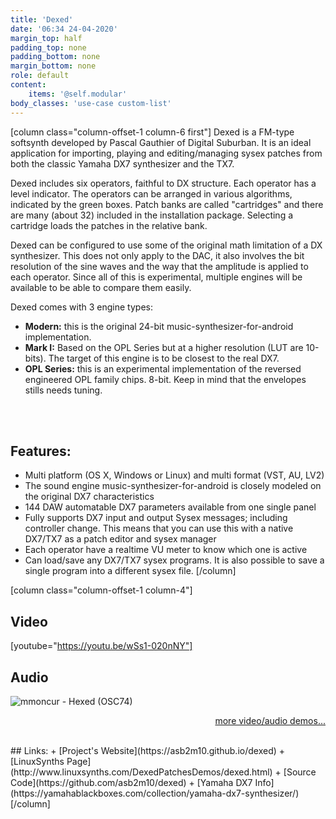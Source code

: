 ```yaml
---
title: 'Dexed'
date: '06:34 24-04-2020'
margin_top: half
padding_top: none
padding_bottom: none
margin_bottom: none
role: default
content:
    items: '@self.modular'
body_classes: 'use-case custom-list'
---
```

[column class="column-offset-1 column-6 first"]
Dexed is a FM-type softsynth developed by Pascal Gauthier of Digital Suburban. It is an ideal application for importing, playing and editing/managing sysex patches from both the classic Yamaha DX7 synthesizer and the TX7.

Dexed includes six operators, faithful to DX structure. Each operator has a level indicator. The operators can be arranged in various algorithms, indicated by the green boxes. Patch banks are called "cartridges" and there are many (about 32) included in the installation package. Selecting a cartridge loads the patches in the relative bank.

Dexed can be configured to use some of the original math limitation of a DX synthesizer. This does not only apply to the DAC, it also involves the bit resolution of the sine waves and the way that the amplitude is applied to each operator. Since all of this is experimental, multiple engines will be available to be able to compare them easily.

Dexed comes with 3 engine types:
+ **Modern:** this is the original 24-bit music-synthesizer-for-android implementation.
+ **Mark I:** Based on the OPL Series but at a higher resolution (LUT are 10-bits). The target of this engine is to be closest to the real DX7.
+ **OPL Series:** this is an experimental implementation of the reversed engineered OPL family chips. 8-bit. Keep in mind that the envelopes stills needs tuning.
<br>
<br>

## Features:
+ Multi platform (OS X, Windows or Linux) and multi format (VST, AU, LV2)
+ The sound engine music-synthesizer-for-android is closely modeled on the original DX7 characteristics
+ 144 DAW automatable DX7 parameters available from one single panel
+ Fully supports DX7 input and output Sysex messages; including controller change. This means that you can use this with a native DX7/TX7 as a patch editor and sysex manager
+ Each operator have a realtime VU meter to know which one is active
+ Can load/save any DX7/TX7 sysex programs. It is also possible to save a single program into a different sysex file.
[/column]

[column class="column-offset-1 column-4"]
## Video
[youtube="https://youtu.be/wSs1-020nNY"]
<br>
## Audio
![mmoncur - Hexed (OSC74)](https://soundcloud.com/starling-studios/mmoncur-hexed-osc74)
<br>
<p align="right">
 <a href="https://wiki.zynthian.org/index.php/Zynthian_Sound_Demos" target="_blank">more video/audio demos...</a>
</p>
<br>
## Links:
+ [Project's Website](https://asb2m10.github.io/dexed)
+ [LinuxSynths Page](http://www.linuxsynths.com/DexedPatchesDemos/dexed.html)
+ [Source Code](https://github.com/asb2m10/dexed)
+ [Yamaha DX7 Info](https://yamahablackboxes.com/collection/yamaha-dx7-synthesizer/)
[/column]

